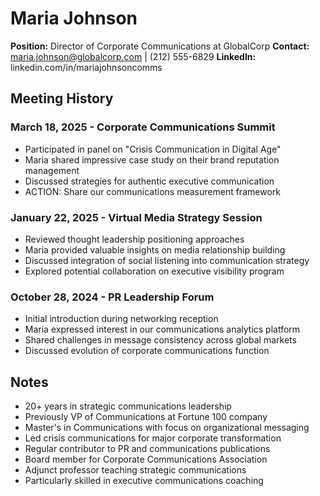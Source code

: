 # Maria Johnson
**Position:** Director of Corporate Communications at GlobalCorp
**Contact:** maria.johnson@globalcorp.com | (212) 555-6829
**LinkedIn:** linkedin.com/in/mariajohnsoncomms

## Meeting History

### March 18, 2025 - Corporate Communications Summit
* Participated in panel on "Crisis Communication in Digital Age"
* Maria shared impressive case study on their brand reputation management
* Discussed strategies for authentic executive communication
* ACTION: Share our communications measurement framework

### January 22, 2025 - Virtual Media Strategy Session
* Reviewed thought leadership positioning approaches
* Maria provided valuable insights on media relationship building
* Discussed integration of social listening into communication strategy
* Explored potential collaboration on executive visibility program

### October 28, 2024 - PR Leadership Forum
* Initial introduction during networking reception
* Maria expressed interest in our communications analytics platform
* Shared challenges in message consistency across global markets
* Discussed evolution of corporate communications function

## Notes
* 20+ years in strategic communications leadership
* Previously VP of Communications at Fortune 100 company
* Master's in Communications with focus on organizational messaging
* Led crisis communications for major corporate transformation
* Regular contributor to PR and communications publications
* Board member for Corporate Communications Association
* Adjunct professor teaching strategic communications
* Particularly skilled in executive communications coaching
